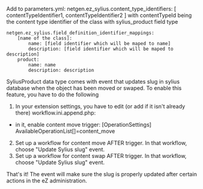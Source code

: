 Add to parameters.yml:
    netgen.ez_sylius.content_type_identifiers: [ contentTypeIdentifier1, contentTypeIdentifier2 ]
with contentTypeId being the content type identifier of the class with sylius_product field type

    netgen.ez_sylius.field_definition_identifier_mappings:
        [name of the class]:
            name: [field identifier which will be maped to name]
            description: [field identifier which will be maped to description]
        product:
            name: name
            description: description

SyliusProduct data type comes with event that updates slug in sylius database when the object has been moved or swaped.
To enable this feature, you have to do the following
1) In your extension settings, you have to edit (or add if it isn't already there) workflow.ini.append.php:
- in it, enable content move trigger:
[OperationSettings]
AvailableOperationList[]=content_move

2) Set up a workflow for content move AFTER trigger. In that workflow, choose "Update Sylius slug" event.
3) Set up a workflow for content swap AFTER trigger. In that workflow, choose "Update Sylius slug" event.

That's it! The event will make sure the slug is properly updated after certain actions in the eZ administration.
